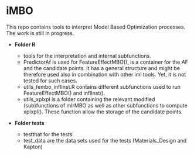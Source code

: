 # iMBO
This repo contains tools to interpret Model Based Optimization processes. The work is
still in progress.

* **Folder R**
  + tools for the interpretation and internal subfunctions.
  + PredictorAf is used for FeatureEffectMBO(), is a container for the AF and the candidate points. It has a general structure and might be therefore used also in combination with other iml tools. Yet, it is not tested for such cases.
  + utils_fembo_inflInst.R contains different subfunctions used to run FeatureEffectMBO() and inflInst().
  + utils_xplxpl is a folder containing the relevant modified (sub)functions of mlrMBO as well as other subfunctions to compute xplxpl(). These function allow the storage of the candidate points.
  
* **Folder tests**
  + testthat for the tests
  + test_data are the data sets used for the tests (Materials_Design and Kapton)